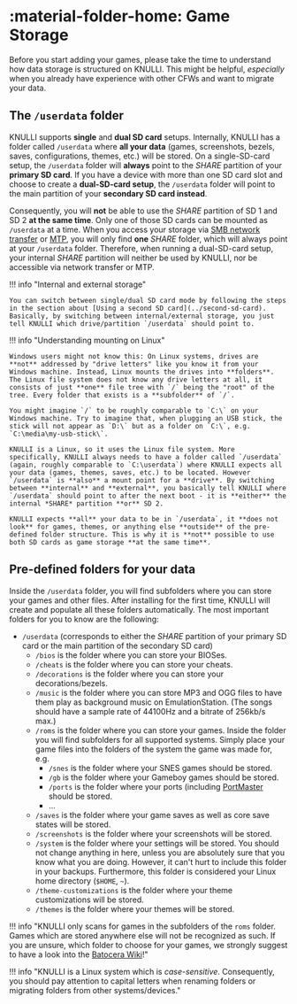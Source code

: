 # :material-folder-home: Game Storage

Before you start adding your games, please take the time to understand how data storage is structured on KNULLI. This might be helpful, *especially* when you already have experience with other CFWs and want to migrate your data.

## The `/userdata` folder

KNULLI supports **single** and **dual SD card** setups. Internally, KNULLI has a folder called `/userdata` where **all your data** (games, screenshots, bezels, saves, configurations, themes, etc.) will be stored. On a single-SD-card setup, the `/userdata` folder will **always** point to the *SHARE* partition of your **primary SD card**. If you have a device with more than one SD card slot and choose to create a **dual-SD-card setup**, the `/userdata` folder will point to the main partition of your **secondary SD card instead**.

Consequently, you will **not** be able to use the *SHARE* partition of SD 1 and SD 2 **at the same time**. Only one of those SD cards can be mounted as `/userdata` at a time. When you access your storage via [SMB network transfer](../network-transfer) or [MTP](../accessing-via-usb), you will only find **one** *SHARE* folder, which will always point at your `/userdata` folder. Therefore, when running a dual-SD-card setup, your internal *SHARE* partition will neither be used by KNULLI, nor be accessible via network transfer or MTP.

!!! info "Internal and external storage"

    You can switch between single/dual SD card mode by following the steps in the section about [Using a second SD card](../second-sd-card). Basically, by switching between internal/external storage, you just tell KNULLI which drive/partition `/userdata` should point to.

!!! info "Understanding mounting on Linux"

    Windows users might not know this: On Linux systems, drives are **not** addressed by "drive letters" like you know it from your Windows machine. Instead, Linux mounts the drives into **folders**. The Linux file system does not know any drive letters at all, it consists of just **one** file tree with `/` being the "root" of the tree. Every folder that exists is a **subfolder** of `/`.
    
    You might imagine `/` to be roughly comparable to `C:\` on your Windows machine. Try to imagine that, when plugging an USB stick, the stick will not appear as `D:\` but as a folder on `C:\`, e.g. `C:\media\my-usb-stick\`.

    KNULLI is a Linux, so it uses the Linux file system. More specifically, KNULLI always needs to have a folder called `/userdata` (again, roughly comparable to `C:\userdata`) where KNULLI expects all your data (games, themes, saves, etc.) to be located. However `/userdata` is **also** a mount point for a **drive**. By switching between **internal** and **external**, you basically tell KNULLI where `/userdata` should point to after the next boot - it is **either** the internal *SHARE* partition **or** SD 2.

    KNULLI expects **all** your data to be in `/userdata`, it **does not look** for games, themes, or anything else **outside** of the pre-defined folder structure. This is why it is **not** possible to use both SD cards as game storage **at the same time**.

## Pre-defined folders for your data

Inside the `/userdata` folder, you will find subfolders where you can store your games and other files. After installing for the first time, KNULLI will create and populate all these folders automatically. The most important folders for you to know are the following:

* `/userdata` (corresponds to either the *SHARE* partition of your primary SD card or the main partition of the secondary SD card)
    * `/bios` is the folder where you can store your BIOSes.
    * `/cheats` is the folder where you can store your cheats.
    * `/decorations` is the folder where you can store your decorations/bezels.
    * `/music` is the folder where you can store MP3 and OGG files to have them play as background music on EmulationStation. (The songs should have a sample rate of 44100Hz and a bitrate of 256kb/s max.)
    * `/roms` is the folder where you can store your games. Inside the folder you will find subfolders for all supported systems. Simply place your game files into the folders of the system the game was made for, e.g.
        * `/snes` is the folder where your SNES games should be stored.
        * `/gb` is the folder where your Gameboy games should be stored.
        * `/ports` is the folder where your ports (including [PortMaster](../../../systems/portmaster) should be stored.
        * ...
    * `/saves` is the folder where your game saves as well as core save states will be stored.
    * `/screenshots` is the folder where your screenshots will be stored.
    * `/system` is the folder where your settings will be stored. You should not change anything in here, unless you are absolutely sure that you know what you are doing. However, it can't hurt to include this folder in your backups. Furthermore, this folder is considered your Linux home directory (`$HOME`, `~`).
    * `/theme-customizations` is the folder where your theme customizations will be stored.
    * `/themes` is the folder where your themes will be stored.

!!! info "KNULLI only scans for games in the subfolders of the `roms` folder. Games which are stored anywhere else will not be recognized as such. If you are unsure, which folder to choose for your games, we strongly suggest to have a look into the [Batocera Wiki](https://wiki.batocera.org/systems)!"

!!! info "KNULLI is a Linux system which is *case-sensitive*. Consequently, you should pay attention to capital letters when renaming folders or migrating folders from other systems/devices."
